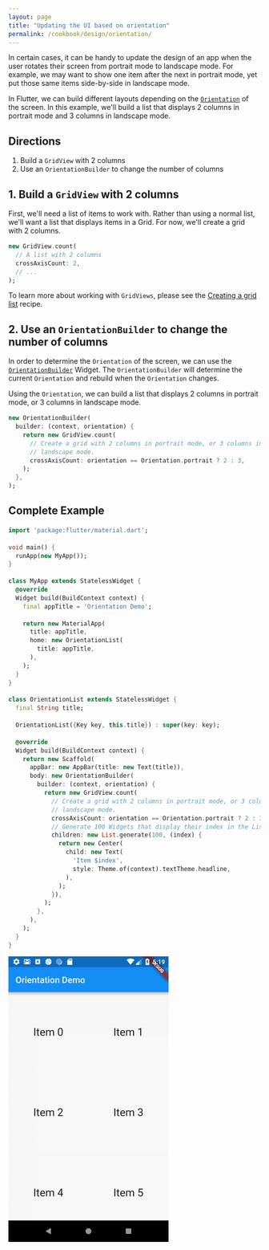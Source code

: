 ```yaml
---
layout: page
title: "Updating the UI based on orientation"
permalink: /cookbook/design/orientation/
---
```


In certain cases, it can be handy to update the design of an app when the user
rotates their screen from portrait mode to landscape mode. For example, we may 
want to show one item after the next in portrait mode, yet put those same items 
side-by-side in landscape mode.

In Flutter, we can build different layouts depending on the 
[`Orientation`](https://docs.flutter.io/flutter/widgets/Orientation-class.html)
of the screen. In this example, we'll build a list that displays 2 columns in 
portrait mode and 3 columns in landscape mode.

## Directions

  1. Build a `GridView` with 2 columns
  2. Use an `OrientationBuilder` to change the number of columns

## 1. Build a `GridView` with 2 columns

First, we'll need a list of items to work with. Rather than using a normal list,
we'll want a list that displays items in a Grid. For now, we'll create a grid
with 2 columns.

```dart
new GridView.count(
  // A list with 2 columns
  crossAxisCount: 2,
  // ...
);
```

To learn more about working with `GridViews`, please see the 
[Creating a grid list](/cookbook/lists/grid-lists/) recipe.

## 2. Use an `OrientationBuilder` to change the number of columns

In order to determine the `Orientation` of the screen, we can use the 
[`OrientationBuilder`](https://docs.flutter.io/flutter/widgets/OrientationBuilder-class.html) 
Widget. The `OrientationBuilder` will determine the current `Orientation` and
rebuild when the `Orientation` changes.

Using the `Orientation`, we can build a list that displays 2 columns in portrait 
mode, or 3 columns in landscape mode.

```dart
new OrientationBuilder(
  builder: (context, orientation) {
    return new GridView.count(
      // Create a grid with 2 columns in portrait mode, or 3 columns in
      // landscape mode.
      crossAxisCount: orientation == Orientation.portrait ? 2 : 3,
    );
  },
);
```

## Complete Example

```dart
import 'package:flutter/material.dart';

void main() {
  runApp(new MyApp());
}

class MyApp extends StatelessWidget {
  @override
  Widget build(BuildContext context) {
    final appTitle = 'Orientation Demo';

    return new MaterialApp(
      title: appTitle,
      home: new OrientationList(
        title: appTitle,
      ),
    );
  }
}

class OrientationList extends StatelessWidget {
  final String title;

  OrientationList({Key key, this.title}) : super(key: key);

  @override
  Widget build(BuildContext context) {
    return new Scaffold(
      appBar: new AppBar(title: new Text(title)),
      body: new OrientationBuilder(
        builder: (context, orientation) {
          return new GridView.count(
            // Create a grid with 2 columns in portrait mode, or 3 columns in
            // landscape mode.
            crossAxisCount: orientation == Orientation.portrait ? 2 : 3,
            // Generate 100 Widgets that display their index in the List
            children: new List.generate(100, (index) {
              return new Center(
                child: new Text(
                  'Item $index',
                  style: Theme.of(context).textTheme.headline,
                ),
              );
            }),
          );
        },
      ),
    );
  }
}
```

![Orientation Demo](/images/cookbook/orientation.gif)